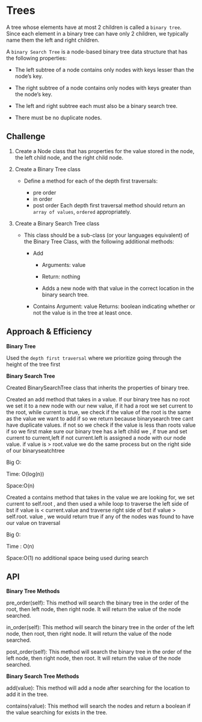 # Trees

A tree whose elements have at most 2 children is called a `binary tree`. Since each element in a binary tree can have only 2 children, we typically name them the left and right children. 

A `binary Search Tree` is a node-based binary tree data structure that has the following properties:

* The left subtree of a node contains only nodes with keys lesser than the node’s key.

* The right subtree of a node contains only nodes with keys greater than the node’s key.

* The left and right subtree each must also be a binary search tree.

* There must be no duplicate nodes.

## Challenge

1. Create a Node class that has properties for the value stored in the node, the left child node, and the right child node.

2. Create a Binary Tree class

    * Define a method for each of the depth first traversals:

        * pre order
        * in order
        * post order
    Each depth first traversal method should return an `array of values`, `ordered` appropriately.
3. Create a Binary Search Tree class

    * This class should be a sub-class (or your languages equivalent) of the Binary Tree Class, with the following additional methods:
      * Add

          * Arguments: value

          * Return: nothing

          * Adds a new node with that value in the correct location in the binary search tree.
      * Contains
          Argument: value
          Returns: boolean indicating whether or not the value is in the tree at least once.



## Approach & Efficiency

**Binary Tree**

Used the `depth first traversal` where we prioritize going through the height of the tree first


**Binary Search Tree**

Created BinarySearchTree class that inherits the properties of binary tree.

Created an add method that takes in a value. If our binary tree has no root we set it to a new node with our new value, if it had a root we set current to the root, while current is true, we check if the value of the root is the same as the value we want to add if so we return because binarysearch tree cant have duplicate values. if not so we check if the value is less than roots value if so we first make sure our binary tree has a left child we , if true and set current to current,left if not current.left is assigned a node with our node value. if value is > root.value we do the same process but on the right side of our binaryseatchtree

Big O:

Time: O(log(n))

Space:O(n)

Created a contains method that takes in the value we are looking for, we set current to self.root , and then used a while loop to traverse the left side of bst if value is < current.value and traverse right side of bst if value > self.root. value , we would return true if any of the nodes was found to have our value on traversal

Big 0:

Time : O(n)

Space:O(1) no additional space being used during search

## API

**Binary Tree Methods**

pre_order(self): This method will search the binary tree in the order of the root, then left node, then right node. It will return the value of the node searched.

in_order(self): This method will search the binary tree in the order of the left node, then root, then right node. It will return the value of the node searched.

post_order(self): This method will search the binary tree in the order of the left node, then right node, then root. It will return the value of the node searched.

**Binary Search Tree Methods**

add(value): This method will add a node after searching for the location to add it in the tree.

contains(value): This method will search the nodes and return a boolean if the value searching for exists in the tree.
